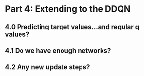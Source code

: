 # Part 4: Extending to the DDQN

## 4.0 Predicting target values...and regular q values?


## 4.1 Do we have enough networks?


## 4.2 Any new update steps?
